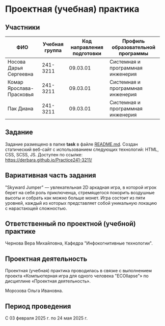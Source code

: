 # Проектная (учебная) практика

## Участники

| ФИО | Учебная группа | Код направления подготовки | Профиль образовательной программы |
|-|-|-|-|
| Носова Дарья Сергеевна | 241-3211 | 09.03.01 | Системная и программная инженерия |
| Комар Ярослава-Прасковья | 241-3211 | 09.03.01 | Системная и программная инженерия |
| Пак Диана | 241-3211 | 09.03.01 | Системная и программная инженерия |

## Задание

Задание размещено в папке **task** в файле [README.md](task/README.md).
Создан статический веб-сайт с использованием следующих технологий: HTML, CSS, SCSS, JS. Доступен по ссылке: https://derbara.github.io/Practice241-3211/

## Вариативная часть задания

"Skyward Jumper" — увлекательная 2D аркадная игра, в которой игрок берет на себя роль приключенца, стремящегося покорить воздушные высоты и собрать как можно больше монет. Игра состоит из пяти уровней, каждый из которых представляет собой уникальную локацию с нарастающей сложностью. 

## Ответственный по проектной (учебной) практике

Чернова Вера Михайловна, Кафедра "Инфокогнитивные технологии".

## Проектная деятельность

Проектная (учебная) практика проводилась в связке с выполнением проекта «Компьютерная игра для одного человека "ECOllapse"» по дисциплине «Проектная деятельность».

Морозова Ольга Ивановна.

## Период проведения

С 03 февраля 2025 г. по 24 мая 2025 г.
